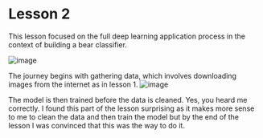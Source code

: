 # Lesson 2
This lesson focused on the full deep learning application process in the context of building a bear classifier.

![image](https://github.com/bridgetcasey1/bridgetcasey1.github.io/assets/113487655/5bb1662c-f2d9-4451-aabc-598963f4b20b)

The journey begins with gathering data, which involves downloading images from the internet as in lesson 1. 
![image](https://github.com/bridgetcasey1/bridgetcasey1.github.io/assets/113487655/75088cc2-9d91-4295-9780-ab2c5d96a9f4)

The model is then trained before the data is cleaned. Yes, you heard me correctly. I found this part of the lesson surprising as it makes more sense to me to clean the data and then train the model but by the end of the lesson I was convinced that this was the way to do it.


